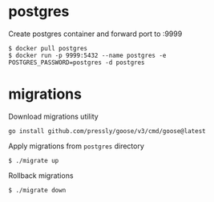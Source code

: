 # postgres

Create postgres container and forward port to :9999
```
$ docker pull postgres
$ docker run -p 9999:5432 --name postgres -e POSTGRES_PASSWORD=postgres -d postgres
```

# migrations

Download migrations utility
```
go install github.com/pressly/goose/v3/cmd/goose@latest
```

Apply migrations from `postgres` directory
```
$ ./migrate up
```

Rollback migrations
```
$ ./migrate down
```
